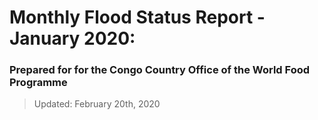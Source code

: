 # Monthly Flood Status Report - January 2020:
### Prepared for for the Congo Country Office of the World Food Programme
> Updated: February 20th, 2020
